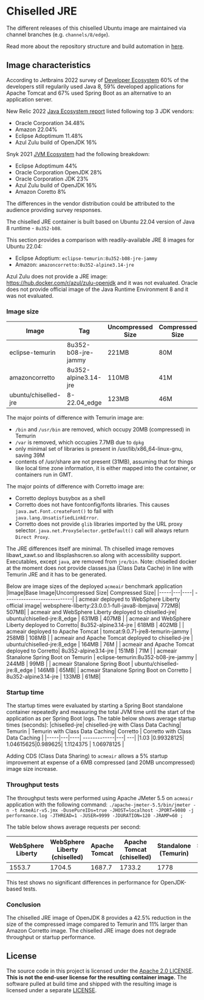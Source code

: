 # Chiselled JRE

The different releases of this chiselled Ubuntu image are maintained via
channel branches (e.g. `channels/8/edge`).

Read more about the repository structure and build automation in [here](<https://github.com/ubuntu-rocks/.github/blob/main/profile/README.md#-joining-the-ubuntu-rocks-project>).


## Image characteristics

According to Jetbrains 2022 survey of [Developer Ecosystem](https://www.jetbrains.com/lp/devecosystem-2022/java/) 60% of the developers still regularily used Java 8, 59% developed applications for Apache Tomcat and 67% used Spring Boot as an alternative to an application server.

New Relic 2022 [Java Ecosystem report](https://newrelic.com/resources/report/2022-state-of-java-ecosystem) listed following top 3 JDK vendors:
 - Oracle Corporation 34.48%
 - Amazon 22.04%
 - Eclipse Adoptimum 11.48%
 - Azul Zulu build of OpenJDK 16%

Snyk 2021 [JVM Ecosystem](https://snyk.io/jvm-ecosystem-report-2021/) had the following breakdown:
 - Eclipse Adoptimum 44%
 - Oracle Corporation OpenJDK 28%
 - Oracle Corporation JDK 23%
 - Azul Zulu build of OpenJDK 16%
 - Amazon Coretto 8%

The differences in the vendor distribution could be attributed to the audience providing survey responses.

The chiselled JRE container is built based on Ubuntu 22.04 version of Java 8 runtime - `8u352-b08`.

This section provides a comparison with readily-available JRE 8 images for Ubuntu 22.04:
 - Eclipse Adoptium: `eclipse-temurin:8u352-b08-jre-jammy`
 - Amazon: `amazoncorretto:8u352-alpine3.14-jre`

Azul Zulu does not provide a JRE image: https://hub.docker.com/r/azul/zulu-openjdk and it was not evaluated.
Oracle does not provide official image of the Java Runtime Environment 8 and it was not evaluated.

### Image size

|Image|Tag|Uncompressed Size| Compressed Size|
|-----|---|----| ----------------------------|
| eclipse-temurin|8u352-b08-jre-jammy|221MB|80M|
| amazoncorretto| 8u352-alpine3.14-jre| 110MB | 41M|
| ubuntu/chiselled-jre|8-22.04_edge| 123MB|46M |


The major points of difference with Temurin image are:
- `/bin` and `/usr/bin` are removed, which occupy 20MB (compressed) in Temurin
- `/var` is removed, which occupies 7.7MB due to `dpkg`
- only minimal set of libraries is present in /usr/lib/x86_64-linux-gnu, saving 39M
- contents of /usr/share are not present (31MB), assuming that for things like local time zone information, it is either mapped into the container, or containers run in GMT.

The major points of difference with Corretto image are:
 - Corretto deploys busybox as a shell
 - Corretto does not have fontconfig/fonts libraries. This causes `java.awt.Font.createFont()` to fail with `java.lang.UnsatisfiedLinkError`.
 - Corretto does not provide `glib` libraries imported by the URL proxy selector. `java.net.ProxySelector.getDefault()` call will always return `Direct Proxy`.

The JRE differences itself are minimal. Th chiselled image removes libawt_xawt.so and libsplashscren.so along with accessibility support. Executables, except `java`, are removed from `jre/bin`.
Note: chiselled docker at the moment does not provide classes.jsa (Class Data Cache) in line with Temurin JRE and it has to be generated.



Below are image sizes of the deployed `acmeair` benchmark application
|Image|Base Image|Uncompressed Size| Compressed Size|
|-----|---|----| ----------------------------|
| acmeair deployed to WebSphere Liberty official image| websphere-liberty:23.0.0.1-full-java8-ibmjava| 772MB| 507MB|
| acmeair and WebSphere Liberty deployed to chiselled-jre| ubuntu/chiselled-jre:8_edge | 631MB | 407MB |
| acmeair and WebSphere Liberty deployed to Corretto| 8u352-alpine3.14-jre | 618MB | 402MB |
| acmeair deployed to Apache Tomcat | tomcat:9.0.71-jre8-temurin-jammy | 258MB | 108MB |
| acmeair and Apache Tomcat deployed to chiselled-jre | ubuntu/chiselled-jre:8_edge | 164MB | 76M |
| acmeair and Apache Tomcat deployed to Corretto| 8u352-alpine3.14-jre | 151MB | 71M |
| acmeair Stanalone Spring Boot on Temurin | eclipse-temurin:8u352-b08-jre-jammy | 244MB | 99MB |
| acmeair Stanalone Spring Boot | ubuntu/chiselled-jre:8_edge | 146MB | 65MB|
| acmeair Stanalone Spring Boot on Corretto | 8u352-alpine3.14-jre | 133MB | 61MB|

### Startup time

The startup times were evaluated by starting a Spring Boot standalone container repeatedly and measuring the total JVM time until the start of the application as per Spring Boot logs.
The table below shows average startup times (seconds):
|chiselled-jre| chiselled-jre with Class Data Caching| Temurin | Temurin with Class Data Caching| Corretto | Corretto with Class Data Caching |
|-----|---|----| -------------|---| ---|
|1.03 |0.99328125| 1.04615625|0.989625| 1.1124375 |  1.06978125 |

Adding CDS (Class Data Sharing) to `acmeair` allows a 5% startup improvement at expense of a 6MB compressed (and 20MB uncompressed) image size increase.

### Throughput tests

The throughput tests were performed using Apache JMeter 5.5 on `acmeair` application with the following command: ``./apache-jmeter-5.5/bin/jmeter -n -t AcmeAir-v5.jmx -DusePureIDs=true -JHOST=localhost -JPORT=9080 -j performance.log -JTHREAD=1 -JUSER=9999 -JDURATION=120 -JRAMP=60 ;``

The table below shows average requests per second:

| WebSphere Liberty | WebSphere Liberty (chiselled) | Apache Tomcat | Apache Tomcat (chiselled) | Standalone (Temurin) | Standalone (chiselled) |  Standalone (corretto) |
|-------------------|-------------------------------|---------------|-------------|---------|--------| ---|
| 1553.7 | 1704.5 | 1687.7 | 1733.2 | 1778 | 1773.6 | 1798 |

This test shows no significant differences in performance for OpenJDK-based tests.

### Conclusion

The chiselled JRE image of OpenJDK 8 provides a 42.5% reduction in the size of the compressed image compared to Temurin and 11% larger than Amazon Corretto image.
The chiselled JRE image does not degrade throughput or startup performance.

## License

The source code in this project is licensed under the [Apache 2.0 LICENSE](./LICENSE).
**This is not the end-user license for the resulting container image.**
The software pulled at build time and shipped with the resulting image is licensed under a separate [LICENSE](./chiselled-jre/LICENSE).